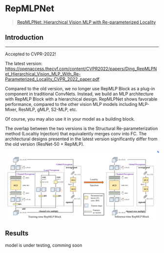 # RepMLPNet
> [RepMLPNet: Hierarchical Vision MLP with Re-parameterized Locality](https://arxiv.org/pdf/2112.11081v2.pdf)

## Introduction
***

Accepted to CVPR-2022!

The latest version: https://openaccess.thecvf.com/content/CVPR2022/papers/Ding_RepMLPNet_Hierarchical_Vision_MLP_With_Re-Parameterized_Locality_CVPR_2022_paper.pdf

Compared to the old version, we no longer use RepMLP Block as a plug-in component in traditional ConvNets. Instead, we build an MLP architecture with RepMLP Block with a hierarchical design. RepMLPNet shows favorable performance, compared to the other vision MLP models including MLP-Mixer, ResMLP, gMLP, S2-MLP, etc.

Of course, you may also use it in your model as a building block.

The overlap between the two versions is the Structural Re-parameterization method (Localtiy Injection) that equivalently merges conv into FC. The architectural designs presented in the latest version significantly differ from the old version (ResNet-50 + RepMLP).

![](repmlpblock.png)

## Results
model is under testing, comming soon



